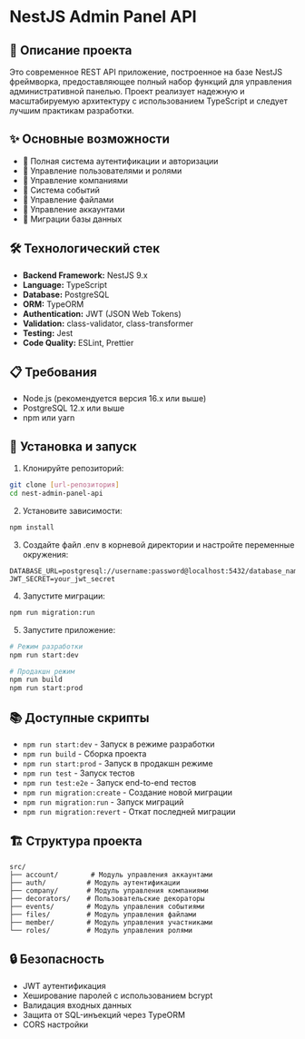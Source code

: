 # NestJS Admin Panel API

## 🚀 Описание проекта

Это современное REST API приложение, построенное на базе NestJS фреймворка, предоставляющее полный набор функций для управления административной панелью. Проект реализует надежную и масштабируемую архитектуру с использованием TypeScript и следует лучшим практикам разработки.

## ✨ Основные возможности

- 🔐 Полная система аутентификации и авторизации
- 👥 Управление пользователями и ролями
- 🏢 Управление компаниями
- 📅 Система событий
- 📁 Управление файлами
- 👤 Управление аккаунтами
- 🔄 Миграции базы данных

## 🛠 Технологический стек

- **Backend Framework:** NestJS 9.x
- **Language:** TypeScript
- **Database:** PostgreSQL
- **ORM:** TypeORM
- **Authentication:** JWT (JSON Web Tokens)
- **Validation:** class-validator, class-transformer
- **Testing:** Jest
- **Code Quality:** ESLint, Prettier

## 📋 Требования

- Node.js (рекомендуется версия 16.x или выше)
- PostgreSQL 12.x или выше
- npm или yarn

## 🚀 Установка и запуск

1. Клонируйте репозиторий:
```bash
git clone [url-репозитория]
cd nest-admin-panel-api
```

2. Установите зависимости:
```bash
npm install
```

3. Создайте файл .env в корневой директории и настройте переменные окружения:
```env
DATABASE_URL=postgresql://username:password@localhost:5432/database_name
JWT_SECRET=your_jwt_secret
```

4. Запустите миграции:
```bash
npm run migration:run
```

5. Запустите приложение:
```bash
# Режим разработки
npm run start:dev

# Продакшн режим
npm run build
npm run start:prod
```

## 📚 Доступные скрипты

- `npm run start:dev` - Запуск в режиме разработки
- `npm run build` - Сборка проекта
- `npm run start:prod` - Запуск в продакшн режиме
- `npm run test` - Запуск тестов
- `npm run test:e2e` - Запуск end-to-end тестов
- `npm run migration:create` - Создание новой миграции
- `npm run migration:run` - Запуск миграций
- `npm run migration:revert` - Откат последней миграции

## 🏗 Структура проекта

```
src/
├── account/        # Модуль управления аккаунтами
├── auth/          # Модуль аутентификации
├── company/       # Модуль управления компаниями
├── decorators/    # Пользовательские декораторы
├── events/        # Модуль управления событиями
├── files/         # Модуль управления файлами
├── member/        # Модуль управления участниками
└── roles/         # Модуль управления ролями
```

## 🔒 Безопасность

- JWT аутентификация
- Хеширование паролей с использованием bcrypt
- Валидация входных данных
- Защита от SQL-инъекций через TypeORM
- CORS настройки




